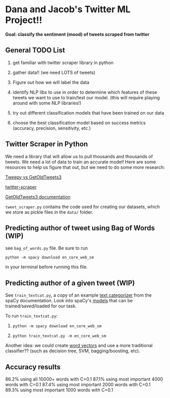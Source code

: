 # Dana and Jacob's Twitter ML Project!!

**Goal: classify the sentiment (mood) of tweets scraped from twitter**

## General TODO List

1. get familiar with twitter scraper library in python

2. gather data!! (we need LOTS of tweets)

3. Figure out how we will label the data

4. identify NLP libs to use in order to determine which features of these tweets we want to use to train/test our model. (this will require playing around with some NLP libraries!)

5. try out different classification models that have been trained on our data

6. choose the best classification model based on success metrics (accuracy, precision, sensitivity, etc.)

## Twitter Scraper in Python

We need a library that will allow us to pull thousands and thousands of tweets. We need a lot of data to train an accurate model! Here are some resources to help us figure that out, but we need to do some more research:

[Tweepy vs GetOldTweets3](https://towardsdatascience.com/how-to-scrape-tweets-from-twitter-59287e20f0f1)

[twitter-scraper](https://pypi.org/project/twitter-scraper/)

[GetOldTweets3 documentation](https://github.com/Mottl/GetOldTweets3)

`tweet_scraper.py` contains the code used for creating our datasets, which we store as pickle files in the `data/` folder.

## Predicting author of tweet using Bag of Words (WIP)

see `bag_of_words.py` file. Be sure to run

`python -m spacy download en_core_web_sm`

in your terminal before running this file.

## Predicting author of a given tweet (WIP)

See `train_textcat.py`, a copy of an example [text categorizer](https://spacy.io/usage/training#textcat) from the spaCy documentation. Look into spaCy's [models](https://spacy.io/usage/training) that can be trained/saved/loaded for our task.

To run `train_textcat.py`:

1. `python -m spacy download en_core_web_sm`

2. `python train_textcat.py -m en_core_web_sm`

Another idea: we could create [word vectors](https://spacy.io/usage/vectors-similarity) and use a more traditional classifier?? (such as decision tree, SVM, bagging/boosting, etc).


## Accuracy results

86.2% using all 10000+ words with C=0.1
87.1% using most important 4000 words with C=0.1
87.4% using most important 2000 words with C=0.1
89.3% using most important 1000 words with C=0.1